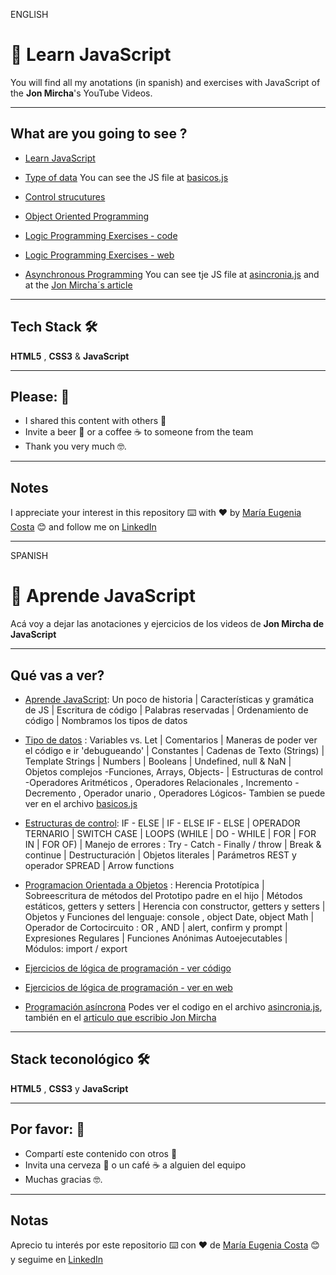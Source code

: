 ENGLISH

# :book: Learn JavaScript

You will find all my anotations (in spanish) and exercises with JavaScript of the **Jon Mircha**'s YouTube Videos.


---

## What are you going to see ?

- [Learn JavaScript](https://github.com/eugenia1984/learn-JS-with-JonMircha-videos/tree/main/aprende_js)

- [Type of data](https://github.com/eugenia1984/learn-JS-with-JonMircha-videos/tree/main/tipo_de_datos) You can see the JS file  at [basicos.js](https://github.com/eugenia1984/learn-JS-with-JonMircha-videos/tree/main/js/basicos.js) 

- [Control strucutures](https://github.com/eugenia1984/learn-JS-with-JonMircha-videos/tree/main/estructuras_de_control)

- [Object Oriented Programming](https://github.com/eugenia1984/learn-JS-with-JonMircha-videos/tree/main/poo)

- [Logic Programming Exercises - code](https://github.com/eugenia1984/JS-exercises)

- [Logic Programming Exercises - web](https://eugenia1984.github.io/JS-exercises/)

- [Asynchronous Programming](https://github.com/eugenia1984/learn-JS-with-JonMircha-videos/tree/main/programacion_asincrona) You can see tje JS file at [asincronia.js](https://github.com/eugenia1984/learn-JS-with-JonMircha-videos/blob/main/js/asincronia.js) and at the [Jon Mircha´s article](https://jonmircha.com/javascript-asincrono)

---

## Tech Stack 🛠️

**HTML5** , **CSS3** & **JavaScript**


---

## Please: 🎁

- I shared this content with others 📢
- Invite a beer 🍺 or a coffee ☕ to someone from the team
- Thank you very much 🤓.

---

## Notes

I appreciate your interest in this repository ⌨️ with ❤️ by [María Eugenia Costa](https://github.com/eugenia1984) 😊 and follow me on [LinkedIn](http://www.linkedin.com/in/maríaeugeniacosta)




---


SPANISH


# :book: Aprende JavaScript

Acá voy a dejar las anotaciones y ejercicios de los videos de **Jon Mircha de JavaScript**

---

##  Qué vas a ver?

- [Aprende JavaScript](https://github.com/eugenia1984/learn-JS-with-JonMircha-videos/tree/main/aprende_js): Un poco de historia | Características y gramática de JS |  Escritura de código | Palabras reservadas | Ordenamiento de código | Nombramos los tipos de datos

- [Tipo de datos](https://github.com/eugenia1984/learn-JS-with-JonMircha-videos/tree/main/tipo_de_datos) : Variables vs. Let | Comentarios | Maneras de poder ver el código e ir 'debugueando' | Constantes | Cadenas de Texto (Strings) |  Template Strings | Numbers | Booleans |  Undefined, null & NaN  | Objetos complejos -Funciones, Arrays, Objects- | Estructuras de control -Operadores Aritméticos , Operadores Relacionales , Incremento - Decremento , Operador unario , Operadores Lógicos- Tambien se puede ver en el archivo [basicos.js](https://github.com/eugenia1984/learn-JS-with-JonMircha-videos/tree/main/js/basicos.js) 

- [Estructuras de control](https://github.com/eugenia1984/learn-JS-with-JonMircha-videos/tree/main/estructuras_de_control): IF - ELSE | IF - ELSE IF - ELSE  | OPERADOR TERNARIO | SWITCH CASE | LOOPS (WHILE | DO - WHILE | FOR | FOR IN | FOR OF) | Manejo de errores : Try - Catch - Finally / throw | Break & continue | Destructuración | Objetos literales | Parámetros REST y operador SPREAD | Arrow functions

- [Programacion Orientada a Objetos](https://github.com/eugenia1984/learn-JS-with-JonMircha-videos/tree/main/poo) : Herencia Prototípica  | Sobreescritura de métodos del Prototipo padre en el hijo | Métodos estáticos, getters y setters |  Herencia con constructor, getters y setters | Objetos y Funciones del lenguaje: console , object Date, object Math | Operador de Cortocircuito : OR ,  AND | alert, confirm y prompt | Expresiones Regulares | Funciones Anónimas Autoejecutables | Módulos: import / export

- [Ejercicios de lógica de programación - ver código](https://github.com/eugenia1984/JS-exercises)

- [Ejercicios de lógica de programación - ver en web](https://eugenia1984.github.io/JS-exercises/)


- [Programación asíncrona](https://github.com/eugenia1984/learn-JS-with-JonMircha-videos/tree/main/programacion_asincrona) Podes ver el codigo en el archivo [asincronia.js](https://github.com/eugenia1984/learn-JS-with-JonMircha-videos/blob/main/js/asincronia.js), también en el [articulo que escribio Jon Mircha](https://jonmircha.com/javascript-asincrono)

---

## Stack teconológico 🛠️

**HTML5** , **CSS3** y **JavaScript**

---


## Por favor: 🎁

- Compartí este contenido con otros 📢
- Invita una cerveza 🍺 o un café ☕ a alguien del equipo
- Muchas gracias 🤓.

---

## Notas

Aprecio tu interés por este repositorio ⌨️ con ❤️ de [María Eugenia Costa](https://github.com/eugenia1984) 😊 y seguime en [LinkedIn](http://www.linkedin.com/in/maríaeugeniacosta)